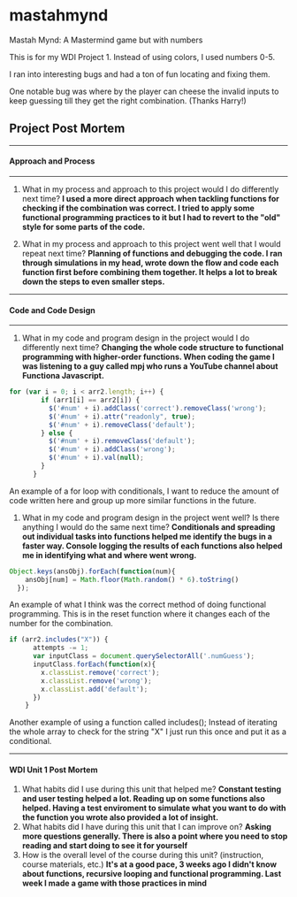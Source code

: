 # mastahmynd
Mastah Mynd: A Mastermind game but with numbers

This is for my WDI Project 1. Instead of using colors, I used numbers 0-5.

I ran into interesting bugs and had a ton of fun locating and fixing them.

One notable bug was where by the player can cheese the invalid inputs to keep guessing till they get the right combination. (Thanks Harry!)


## Project Post Mortem
---
#### Approach and Process
---

1. What in my process and approach to this project would I do differently next time?
**I used a more direct approach when tackling functions for checking if the combination was correct. I tried to apply some functional programming practices to it but I had to revert to the "old" style for some parts of the code.**

1. What in my process and approach to this project went well that I would repeat next time?
**Planning of functions and debugging the code. I ran through simulations in my head, wrote down the flow and code each function first before combining them together. It helps a lot to break down the steps to even smaller steps.**

---

#### Code and Code Design

---

1. What in my code and program design in the project would I do differently next time?
**Changing the whole code structure to functional programming with higher-order functions. When coding the game I was listening to a guy called mpj who runs a YouTube channel about Functiona Javascript.**

```javascript
for (var i = 0; i < arr2.length; i++) {
        if (arr1[i] == arr2[i]) {
          $('#num' + i).addClass('correct').removeClass('wrong');
          $('#num' + i).attr("readonly", true);
          $('#num' + i).removeClass('default');
        } else {
          $('#num' + i).removeClass('default');
          $('#num' + i).addClass('wrong');
          $('#num' + i).val(null);
        }
      }
```
An example of a for loop with conditionals, I want to reduce the amount of code written here and group up more similar functions in the future.

1. What in my code and program design in the project went well? Is there anything I would do the same next time?
**Conditionals and spreading out individual tasks into functions helped me identify the bugs in a faster way. Console logging the results of each functions also helped me in identifying what and where went wrong.**

```javascript
Object.keys(ansObj).forEach(function(num){
    ansObj[num] = Math.floor(Math.random() * 6).toString()
  });
```
An example of what I think was the correct method of doing functional programming. This is in the reset function where it changes each of the number for the combination.

```javascript
if (arr2.includes("X")) {
      attempts -= 1;
      var inputClass = document.querySelectorAll('.numGuess');
      inputClass.forEach(function(x){
        x.classList.remove('correct');
        x.classList.remove('wrong');
        x.classList.add('default');
      })
    }
```
Another example of using a function called includes(); Instead of iterating the whole array to check for the string "X" I just run this once and put it as a conditional.

---
#### WDI Unit 1 Post Mortem
1. What habits did I use during this unit that helped me?
**Constant testing and user testing helped a lot. Reading up on some functions also helped. Having a test enviroment to simulate what you want to do with the function you wrote also provided a lot of insight.**
2. What habits did I have during this unit that I can improve on?
**Asking more questions generally. There is also a point where you need to stop reading and start doing to see it for yourself**
3. How is the overall level of the course during this unit? (instruction, course materials, etc.)
**It's at a good pace, 3 weeks ago I didn't know about functions, recursive looping and functional programming. Last week I made a game with those practices in mind**
